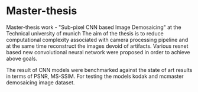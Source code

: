 # Master-thesis
Master-thesis work - "Sub-pixel CNN based Image Demosaicing" at the Technical university of munich
The aim of the thesis is to reduce computational complexity associated with camera processing pipeline and at the same time reconstruct the images devoid of artifacts. Various resnet based new convolutional neural network were proposed in order to achieve above goals.

The result of CNN models were benchmarked against the state of art results in terms of PSNR, MS-SSIM. For testing the models kodak and mcmaster demosaicing image dataset.
